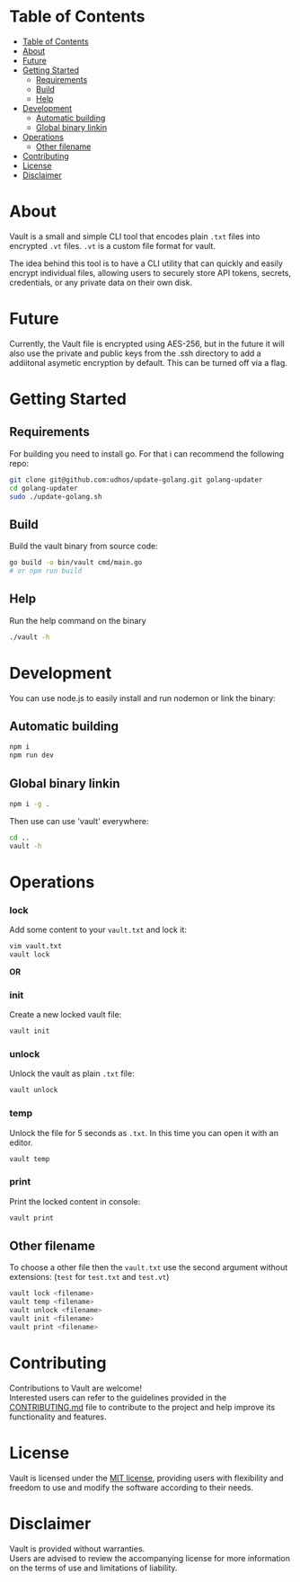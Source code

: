 # Table of Contents
- [Table of Contents](#table-of-contents)
- [About](#about)
- [Future](#future)
- [Getting Started](#getting-started)
  - [Requirements](#requirements)
  - [Build](#build)
  - [Help](#help)
- [Development](#development)
  - [Automatic building](#automatic-building)
  - [Global binary linkin](#global-binary-linkin)
- [Operations](#operations)
  - [Other filename](#other-filename)
- [Contributing](#contributing)
- [License](#license)
- [Disclaimer](#disclaimer)

# About
Vault is a small and simple CLI tool that encodes plain `.txt` files into encrypted `.vt` files.
`.vt` is a custom file format for vault.

The idea behind this tool is to have a CLI utility that can quickly and easily encrypt individual files, allowing users to securely store API tokens, secrets, credentials, or any private data on their own disk.

# Future
Currently, the Vault file is encrypted using AES-256, but in the future it will also use the private and public keys from the .ssh directory to add a addiitonal asymetic encryption by default.
This can be turned off via a flag.

# Getting Started
## Requirements
For building you need to install go.
For that i can recommend the following repo:
```sh
git clone git@github.com:udhos/update-golang.git golang-updater
cd golang-updater
sudo ./update-golang.sh
```

## Build
Build the vault binary from source code:
```sh
go build -o bin/vault cmd/main.go
# or npm run build
```

## Help
Run the help command on the binary
```sh
./vault -h
```

# Development
You can use node.js to easily install and run nodemon or link the binary:

## Automatic building
```sh
npm i
npm run dev
```

## Global binary linkin
```sh
npm i -g .
```
Then use can use 'vault' everywhere:
```sh
cd ..
vault -h
```

# Operations

### lock
Add some content to your `vault.txt` and lock it:
```sh
vim vault.txt
vault lock
```

**OR**

### init
Create a new locked vault file:
```sh
vault init
```

### unlock
Unlock the vault as plain `.txt` file:
```sh
vault unlock
```

### temp
Unlock the file for 5 seconds as `.txt`.
In this time you can open it with an editor.
```sh
vault temp
```

### print
Print the locked content in console:
```sh
vault print
```

## Other filename
To choose a other file then the `vault.txt` use the second argument without extensions:
(`test` for `test.txt` and `test.vt`)
 ```sh
vault lock <filename>
vault temp <filename>
vault unlock <filename>
vault init <filename>
vault print <filename>
```

# Contributing
Contributions to Vault are welcome!  
Interested users can refer to the guidelines provided in the [CONTRIBUTING.md](CONTRIBUTING.md) file to contribute to the project and help improve its functionality and features.

# License
Vault is licensed under the [MIT license](LICENSE), providing users with flexibility and freedom to use and modify the software according to their needs.

# Disclaimer
Vault is provided without warranties.  
Users are advised to review the accompanying license for more information on the terms of use and limitations of liability.
